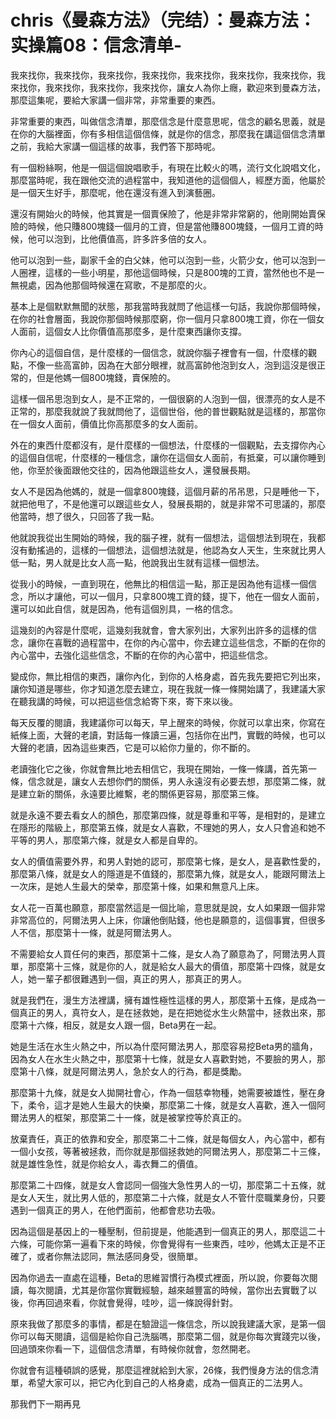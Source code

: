 # chris《曼森方法》（完结）：曼森方法：实操篇08：信念清单-

我來找你，我來找你，我來找你，我來找你，我來找你，我來找你，我來找你，我來找你，我來找你，我來找你，我來找你，讓女人為你上癮，歡迎來到曼森方法，那麼這集呢，要給大家講一個非常，非常重要的東西。

非常重要的東西，叫做信念清單，那麼信念是什麼意思呢，信念的顧名思義，就是在你的大腦裡面，你有多相信這個信條，就是你的信念，那麼我在講這個信念清單之前，我給大家講一個這樣的故事，我們答下那時呢。

有一個粉絲啊，他是一個這個說唱歌手，有現在比較火的嗎，流行文化說唱文化，那麼當時呢，我在跟他交流的過程當中，我知道他的這個個人，經歷方面，他屬於是一個天生好手，那麼呢，他在還沒有進入到演藝圈。

還沒有開始火的時候，他其實是一個賣保險了，他是非常非常窮的，他剛開始賣保險的時候，他只賺800塊錢一個月的工資，但是當他賺800塊錢，一個月工資的時候，他可以泡到，比他價值高，許多許多倍的女人。

他可以泡到一些，副家千金的白父妹，他可以泡到一些，火箭少女，他可以泡到一人圈裡，這樣的一些小明星，那他這個時候，只是800塊的工資，當然他也不是一無視處，因為他那個時候還在寫歌，不是那麼的火。

基本上是個默默無聞的狀態，那我當時我就問了他這樣一句話，我說你那個時候，在你的社會層面，我說你那個時候那麼窮，你一個月只拿800塊工資，你在一個女人面前，這個女人比你價值高那麼多，是什麼東西讓你支撐。

你內心的這個自信，是什麼樣的一個信念，就說你腦子裡會有一個，什麼樣的觀點，不像一些高富帥，因為在大部分眼裡，就高富帥他泡到女人，泡到這沒是很正常的，但是他媽一個800塊錢，賣保險的。

這樣一個吊思泡到女人，是不正常的，一個很窮的人泡到一個，很漂亮的女人是不正常的，那麼我就說了我就問他了，這個世俗，他的普世觀點就是這樣的，那當你在一個女人面前，價值比你高那麼多的女人面前。

外在的東西什麼都沒有，是什麼樣的一個想法，什麼樣的一個觀點，去支撐你內心的這個自信呢，什麼樣的一種信念，讓你在這個女人面前，有抵棄，可以讓你睡到他，你至於後面跟他交往的，因為他跟這些女人，還發展長期。

女人不是因為他媽的，就是一個拿800塊錢，這個月薪的吊吊思，只是睡他一下，就把他甩了，不是他還可以跟這些女人，發展長期的，就是非常不可思議的，那麼他當時，想了很久，只回答了我一點。

他就說我從出生開始的時候，我的腦子裡，就有一個想法，這個想法到現在，我都沒有動搖過的，這樣的一個想法，這個想法就是，他認為女人天生，生來就比男人低一點，男人就是比女人高一點，他說我出生就有這樣一個想法。

從我小的時候，一直到現在，他無比的相信這一點，那正是因為他有這樣一個信念，所以才讓他，可以一個月，只拿800塊工資的錢，提下，他在一個女人面前，還可以如此自信，就是因為，他有這個別具，一格的信念。

這幾刻的內容是什麼呢，這幾刻我就會，會大家列出，大家列出許多的這樣的信念，讓你在喜戰的過程當中，在你的內心當中，你去建立這些信念，不斷的在你的內心當中，去強化這些信念，不斷的在你的內心當中，把這些信念。

變成你，無比相信的東西，讓你內化，到你的人格身處，首先我先要把它列出來，讓你知道是哪些，你才知道怎麼去建立，現在我就一條一條開始講了，我建議大家在聽我講的時候，可以把這些信念給寄下來，寄下來以後。

每天反覆的閱讀，我建議你可以每天，早上醒來的時候，你就可以拿出來，你寫在紙條上面，大聲的老讀，對話每一條讀三遍，包括你在出門，實戰的時候，也可以大聲的老讀，因為這些東西，它是可以給你力量的，你不斷的。

老讀強化它之後，你就會無比地去相信它，我現在開始，一條一條講，首先第一條，信念就是，讓女人去想你們的關係，男人永遠沒有必要去想，那麼第二條，就是建立新的關係，永遠要比維繫，老的關係更容易，那麼第三條。

就是永遠不要去看女人的顏色，那麼第四條，就是尊重和平等，是相對的，是建立在隱形的階級上，那麼第五條，就是女人喜歡，不理她的男人，女人只會追和她不平等的男人，那麼第六條，就是女人都是自卑的。

女人的價值需要外界，和男人對她的認可，那麼第七條，是女人，是喜歡性愛的，那麼第八條，就是女人的隱道是不值錢的，那麼第九條，就是女人，能跟阿爾法上一次床，是她人生最大的榮幸，那麼第十條，如果和無意凡上床。

女人花一百萬也願意，那麼當然這是一個比喻，意思就是說，女人如果跟一個非常非常高位的，阿爾法男人上床，你讓他倒貼錢，他也是願意的，這個事實，但很多人不信，那麼第十一條，就是阿爾法男人。

不需要給女人買任何的東西，那麼第十二條，是女人為了願意為了，阿爾法男人買單，那麼第十三條，就是你的人，就是給女人最大的價值，那麼第十四條，就是女人，她一輩子都很難遇到一個，真正的男人，那真正的男人。

就是我們在，漫生方法裡講，擁有雄性極性這樣的男人，那麼第十五條，是成為一個真正的男人，真符女人，是在拯救她，是在把她從水生火熱當中，拯救出來，那麼第十六條，相反，就是女人跟一個，Beta男在一起。

她是生活在水生火熱之中，所以為什麼阿爾法男人，那麼容易挖Beta男的牆角，因為女人在水生火熱之中，那麼第十七條，就是女人喜歡對她，不要臉的男人，那麼第十八條，就是阿爾法男人，急於女人的行為，都是獎勵。

那麼第十九條，就是女人拋開社會心，作為一個慈幸物種，她需要被雄性，壓在身下，柔令，這才是她人生最大的快樂，那麼第二十條，就是女人喜歡，進入一個阿爾法男人的框架，那麼第二十一條，就是被掌控等於真正的。

放棄責任，真正的依靠和安全，那麼第二十二條，就是每個女人，內心當中，都有一個小女孩，等著被拯救，而你就是那個拯救她的阿爾法男人，那麼第二十三條，就是雄性急性，就是你給女人，毒衣舞二的價值。

那麼第二十四條，就是女人會認同一個強大急性男人的一切，那麼第二十五條，就是女人天生，就比男人低的，那麼第二十六條，就是女人不管什麼職業身份，只要遇到一個真正的男人，在他們面前，他都會悲功去吸。

因為這個是基因上的一種壓制，但前提是，他能遇到一個真正的男人，那麼這二十六條，可能你第一遍看下來的時候，你會覺得有一些東西，哇吵，他媽太正是不正確了，或者你無法認同，無法感同身受，很簡單。

因為你過去一直處在這種，Beta的思維習慣行為模式裡面，所以說，你要每次閱讀，每次閱讀，尤其是你當你實戰經驗，越來越豐富的時候，當你出去實戰了以後，你再回過來看，你就會覺得，哇吵，這一條說得針對。

原來我做了那麼多的事情，都是在驗證這一條信念，所以說我建議大家，是第一個你可以每天閱讀，這個是給你自己洗腦嗎，那麼第二個，就是你每次實踐完以後，回過頭來你看一下，這個信念清單，有時候你就會，忽然開老。

你就會有這種頓誤的感覺，那麼這裡就給到大家，26條，我們慢身方法的信念清單，希望大家可以，把它內化到自己的人格身處，成為一個真正的二法男人。

那我們下一期再見